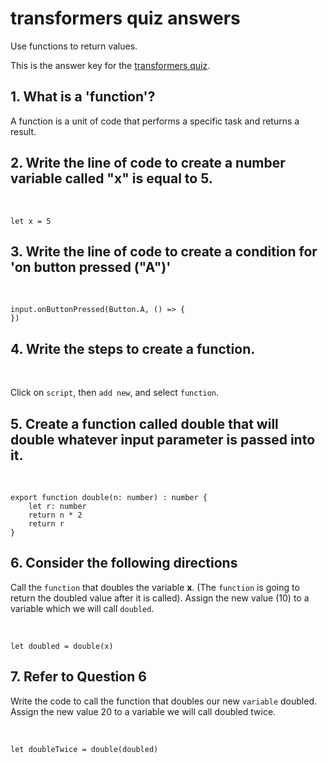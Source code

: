 # transformers quiz answers

Use functions to return values.

This is the answer key for the [transformers quiz](/microbit/lessons/transformers/quiz).

## 1. What is a 'function'?

A function is a unit of code that performs a specific task and returns a result.

## 2. Write the line of code to create a number variable called "x" is equal to 5.

<br/>

```
let x = 5
```

## 3. Write the line of code to create a condition for 'on button pressed ("A")'

<br/>

```
input.onButtonPressed(Button.A, () => {
})
```

## 4. Write the steps to create a function.

<br/>

Click on `script`, then `add new`, and select `function`.

## 5. Create a function called double that will double whatever input parameter is passed into it.

<br/>

```
export function double(n: number) : number {
    let r: number
    return n * 2
    return r
}
```

## 6. Consider the following directions

Call the `function` that doubles the variable **x**. (The `function` is going to return the doubled value after it is called). Assign the new value (10) to a variable which we will call `doubled`.

<br/>

```
let doubled = double(x)
```

## 7. Refer to Question 6

Write the code to call the function that doubles our new `variable` doubled. Assign the new value 20 to a variable we will call doubled twice.

<br/>

```
let doubleTwice = double(doubled)
```

